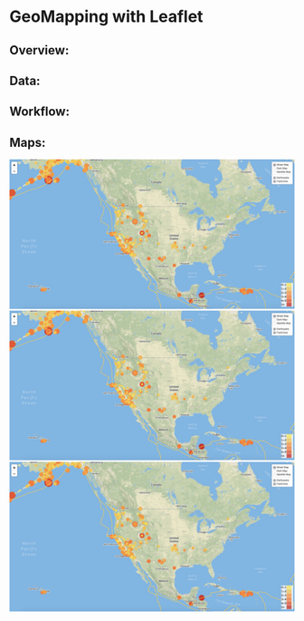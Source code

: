 # GeoMapping with Leaflet

## Overview:


## Data:


## Workflow:


## Maps:



<img src="images/StreetMap.png" width="700">

<img src="images/StreetMap.png" width="700">

<img src="images/StreetMap.png" width="700">